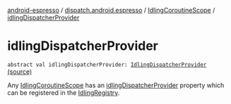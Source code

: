 [android-espresso](../../index.md) / [dispatch.android.espresso](../index.md) / [IdlingCoroutineScope](index.md) / [idlingDispatcherProvider](./idling-dispatcher-provider.md)

# idlingDispatcherProvider

`abstract val idlingDispatcherProvider: `[`IdlingDispatcherProvider`](../-idling-dispatcher-provider/index.md) [(source)](https://github.com/RBusarow/Dispatch/tree/master/android-espresso/src/main/java/dispatch/android/espresso/IdlingCoroutineScope.kt#L34)

Any [IdlingCoroutineScope](index.md) has an [idlingDispatcherProvider](./idling-dispatcher-provider.md) property which can be registered in the [IdlingRegistry](https://developer.android.com/reference/androidx/test/androidx/test/espresso/IdlingRegistry.html).

